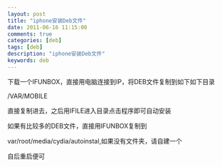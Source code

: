 ```yaml
---
layout: post
title: "iphone安装Deb文件"
date: 2011-06-16 11:15:00 
comments: true
categories: [deb]
tags: [deb]
description: "iphone安装Deb文件"
keywords: deb
---
```



 
  
   下载一个IFUNBOX，直接用电脑连接到IP，将DEB文件复制到如下如下目录
   
   /VAR/MOBILE
   
   直接复制进去，之后用IFILE进入目录点击程序即可自动安装
   
   
   如果有比较多的DEB文件，直接用IFUNBOX复制到
   
   var/root/media/cydia/autoinstal,如果没有文件夹，请自建一个
   
   自后重启便可
  
 


